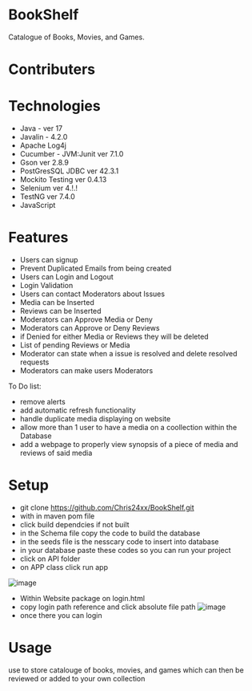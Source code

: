 # BookShelf
Catalogue of Books, Movies, and Games.

# Contributers


# Technologies
- Java - ver 17
- Javalin - 4.2.0
- Apache Log4j
- Cucumber - JVM:Junit ver 7.1.0
- Gson ver 2.8.9
- PostGresSQL JDBC ver 42.3.1
- Mockito Testing ver 0.4.13
- Selenium ver 4.!.!
- TestNG ver 7.4.0
- JavaScript

# Features
* Users can signup
* Prevent Duplicated Emails from being created
* Users can Login and Logout
* Login Validation
* Users can contact Moderators about Issues
* Media can be Inserted
* Reviews can be Inserted
* Moderators can Approve Media or Deny
* Moderators can Approve or Deny Reviews
* if Denied for either Media or Reviews they will be deleted
* List of pending Reviews or Media
* Moderator can state when a issue is resolved and delete resolved requests
* Moderators can make users Moderators


To Do list:
* remove alerts
* add automatic refresh functionality
* handle duplicate media displaying on website
* allow more than 1 user to have a media on a coollection within the Database
* add a webpage to properly view synopsis of a piece of media and reviews of said media


# Setup
* git clone https://github.com/Chris24xx/BookShelf.git
* with in maven pom file
* click build dependcies if not built
* in the Schema file copy the code to build the database
* in the seeds file is the nesscary code to insert into database
* in your database paste these codes so you can run your project
* click on API folder
* on APP class click run app

![image](https://user-images.githubusercontent.com/94495502/149589057-2f9a6ba9-5457-47e4-8cb9-f0ec14bf2659.png)

* Within Website package on login.html
* copy login path reference and click absolute file path
![image](https://user-images.githubusercontent.com/94495502/149589413-62a9fb1b-66a7-496e-be8c-585291cf8e6c.png)
* once there you can login 



# Usage
use to store catalouge of books, movies, and games which can then be reviewed or added to your own collection


